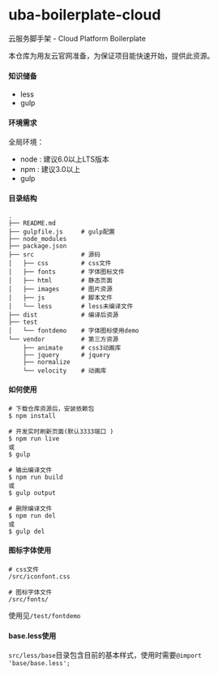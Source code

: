 # uba-boilerplate-cloud
云服务脚手架 - Cloud Platform Boilerplate

本仓库为用友云官网准备，为保证项目能快速开始，提供此资源。



#### 知识储备

* less
* gulp




#### 环境需求

全局环境：

* node : 建议6.0以上LTS版本
* npm : 建议3.0以上
* gulp




#### 目录结构

```
.
├── README.md
├── gulpfile.js     # gulp配置
├── node_modules
├── package.json    
├── src             # 源码
│   ├── css         # css文件
│   ├── fonts       # 字体图标文件
│   ├── html        # 静态页面
│   ├── images      # 图片资源
│   ├── js          # 脚本文件
│   └── less        # less未编译文件
├── dist            # 编译后资源
├── test
│   └── fontdemo    # 字体图标使用demo
└── vendor          # 第三方资源
    ├── animate     # css3动画库
    ├── jquery      # jquery
    ├── normalize   
    └── velocity    # 动画库
```



#### 如何使用

```
# 下载仓库资源后，安装依赖包
$ npm install

# 开发实时刷新页面(默认3333端口 )
$ npm run live
或
$ gulp

# 输出编译文件
$ npm run build
或
$ gulp output

# 删除编译文件
$ npm run del
或
$ gulp del
```



#### 图标字体使用

```
# css文件
/src/iconfont.css

# 图标字体文件
/src/fonts/
```

使用见`/test/fontdemo`



#### base.less使用

`src/less/base`目录包含目前的基本样式，使用时需要`@import 'base/base.less';`

